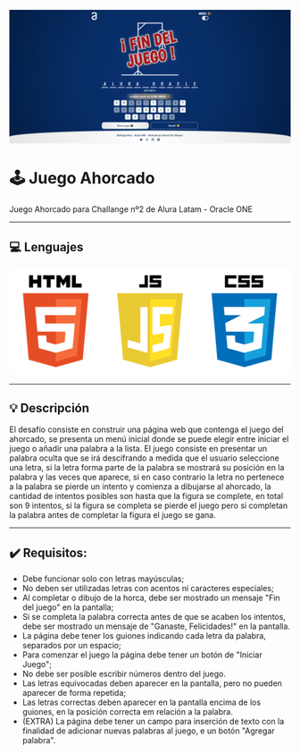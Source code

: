 ![AHORCADO](https://raw.githubusercontent.com/gonadr09/Juego-Ahorcado-Alura/master/img/logo-ahorcado-dl-1500.png)

# 🕹️ Juego Ahorcado
Juego Ahorcado para Challange nº2 de Alura Latam - Oracle ONE

-----
## 💻 Lenguajes
![HtmlCssJs](https://raw.githubusercontent.com/gonadr09/Juego-Ahorcado-Alura/master/img/954554.png)

-----
## 💡 Descripción
El desafío consiste en construir una página web que contenga el juego del ahorcado, se presenta un menú inicial donde se puede elegir entre iniciar el juego o añadir una palabra a la lista. El juego consiste en presentar un palabra oculta que se irá descifrando a medida que el usuario seleccione una letra, si la letra forma parte de la palabra se mostrará su posición en la palabra y las veces que aparece, si en caso contrario la letra no pertenece a la palabra se pierde un intento y comienza a dibujarse al ahorcado, la cantidad de intentos posibles son hasta que la figura se complete, en total son 9 intentos, si la figura se completa se pierde el juego pero si completan la palabra antes de completar la figura el juego se gana.

-----
## ✔️ Requisitos:
- Debe funcionar solo con letras mayúsculas;
- No deben ser utilizadas letras con acentos ni caracteres especiales;
- Al completar o dibujo de la horca, debe ser mostrado un mensaje "Fin del juego" en la pantalla;
- Si se completa la palabra correcta antes de que se acaben los intentos, debe ser mostrado un mensaje de "Ganaste, Felicidades!" en la pantalla.
- La página debe tener los guiones indicando cada letra da palabra, separados por un espacio;
- Para comenzar el juego la página debe tener un botón de "Iniciar Juego";
- No debe ser posible escribir números dentro del juego.
- Las letras equivocadas deben aparecer en la pantalla, pero no pueden aparecer de forma repetida;
- Las letras correctas deben aparecer en la pantalla encima de los guiones, en la posición correcta em relación a la palabra.
- (EXTRA) La página debe tener un campo para inserción de texto con la finalidad de adicionar nuevas palabras al juego, e un botón "Agregar palabra".